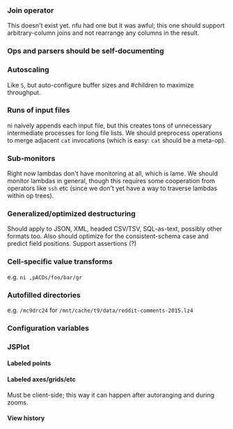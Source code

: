 ### Join operator
This doesn't exist yet. nfu had one but it was awful; this one should support
arbitrary-column joins and not rearrange any columns in the result.

### Ops and parsers should be self-documenting

### Autoscaling
Like `S`, but auto-configure buffer sizes and #children to maximize throughput.

### Runs of input files
ni naively appends each input file, but this creates tons of unnecessary
intermediate processes for long file lists. We should preprocess operations to
merge adjacent `cat` invocations (which is easy: `cat` should be a meta-op).

### Sub-monitors
Right now lambdas don't have monitoring at all, which is lame. We should
monitor lambdas in general, though this requires some cooperation from
operators like `ssh` etc (since we don't yet have a way to traverse lambdas
within op trees).

### Generalized/optimized destructuring
Should apply to JSON, XML, headed CSV/TSV, SQL-as-text, possibly other formats
too. Also should optimize for the consistent-schema case and predict field
positions. Support assertions (?)

### Cell-specific value transforms
e.g. `ni ,pACDs/foo/bar/gr`

### Autofilled directories
e.g. `/mc9drc24` for `/mnt/cache/t9/data/reddit-comments-2015.lz4`

### Configuration variables

### JSPlot
#### Labeled points
#### Labeled axes/grids/etc
Must be client-side; this way it can happen after autoranging and during zooms.

#### View history
